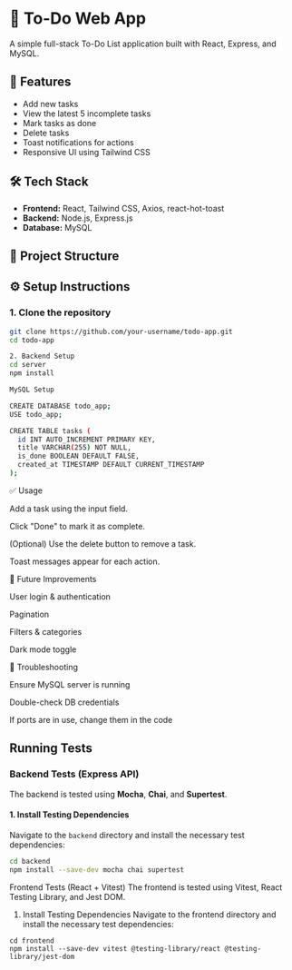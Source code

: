 # 📝 To-Do Web App

A simple full-stack To-Do List application built with React, Express, and MySQL.

## 🚀 Features

- Add new tasks  
- View the latest 5 incomplete tasks  
- Mark tasks as done  
- Delete tasks  
- Toast notifications for actions  
- Responsive UI using Tailwind CSS  

## 🛠 Tech Stack

- **Frontend:** React, Tailwind CSS, Axios, react-hot-toast  
- **Backend:** Node.js, Express.js  
- **Database:** MySQL  

## 📂 Project Structure

## ⚙️ Setup Instructions

### 1. Clone the repository

```bash
git clone https://github.com/your-username/todo-app.git
cd todo-app

2. Backend Setup
cd server
npm install

MySQL Setup

CREATE DATABASE todo_app;
USE todo_app;

CREATE TABLE tasks (
  id INT AUTO_INCREMENT PRIMARY KEY,
  title VARCHAR(255) NOT NULL,
  is_done BOOLEAN DEFAULT FALSE,
  created_at TIMESTAMP DEFAULT CURRENT_TIMESTAMP
);

```
✅ Usage

Add a task using the input field.

Click "Done" to mark it as complete.

(Optional) Use the delete button to remove a task.

Toast messages appear for each action.

🧱 Future Improvements

User login & authentication

Pagination

Filters & categories

Dark mode toggle

🧩 Troubleshooting

Ensure MySQL server is running

Double-check DB credentials

If ports are in use, change them in the code


  ## Running Tests

### Backend Tests (Express API)

The backend is tested using **Mocha**, **Chai**, and **Supertest**.

#### 1. Install Testing Dependencies

Navigate to the `backend` directory and install the necessary test dependencies:

```bash
cd backend
npm install --save-dev mocha chai supertest

```
Frontend Tests (React + Vitest)
The frontend is tested using Vitest, React Testing Library, and Jest DOM.

1. Install Testing Dependencies
Navigate to the frontend directory and install the necessary test dependencies:

```
cd frontend
npm install --save-dev vitest @testing-library/react @testing-library/jest-dom
```
